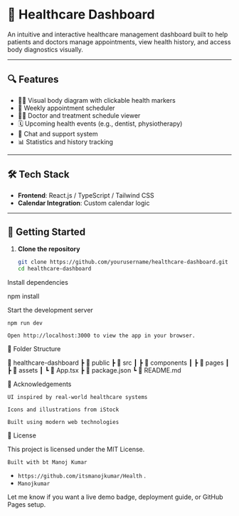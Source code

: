 # 🏥 Healthcare Dashboard

An intuitive and interactive healthcare management dashboard built to help patients and doctors manage appointments, view health history, and access body diagnostics visually.



---

## 🔍 Features

- 🧍‍♂️ Visual body diagram with clickable health markers
- 📅 Weekly appointment scheduler
- 👨‍⚕️ Doctor and treatment schedule viewer
- 🗓 Upcoming health events (e.g., dentist, physiotherapy)
- 💬 Chat and support system
- 📊 Statistics and history tracking

---

## 🛠 Tech Stack

- **Frontend**: React.js / TypeScript / Tailwind CSS
- **Calendar Integration**: Custom calendar logic

---

## 🚀 Getting Started

1. **Clone the repository**
   ```bash
   git clone https://github.com/yourusername/healthcare-dashboard.git
   cd healthcare-dashboard


Install dependencies

npm install

Start the development server

    npm run dev

    Open http://localhost:3000 to view the app in your browser.

📁 Folder Structure

📁 healthcare-dashboard
 ┣ 📁 public
 ┣ 📁 src
 ┃ ┣ 📁 components
 ┃ ┣ 📁 pages
 ┃ ┣ 📁 assets
 ┃ ┗ 📄 App.tsx
 ┣ 📄 package.json
 ┗ 📄 README.md

🙌 Acknowledgements

    UI inspired by real-world healthcare systems

    Icons and illustrations from iStock

    Built using modern web technologies

📜 License

This project is licensed under the MIT License.

    Built with bt Manoj Kumar
- `https://github.com/itsmanojkumar/Health` .
- `Manojkumar`

Let me know if you want a live demo badge, deployment guide, or GitHub Pages setup.


